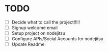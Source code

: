 # TODO

- [ ] Decide what to call the project!!!!!
- [ ] Signup welcome email
- [ ] Setup project on nodejitsu
- [ ] Configure APIs/Social Accounts for nodejitsu
- [ ] Update Readme
